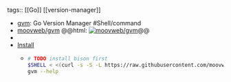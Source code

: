 tags:: [[Go]] [[version-manager]]

- [gvm](https://github.com/moovweb/gvm): Go Version Manager #Shell/command
- [moovweb/gvm](https://github.com/moovweb/gvm)
  @@html: <a href="https://github.com/moovweb/gvm/"><img src="https://github-readme-stats-astronomer.vercel.app/api/pin/?username=moovweb&repo=gvm&theme=tokyonight" alt="moovweb/gvm"/></a>@@
-
- [Install](https://github.com/moovweb/gvm#installing)
	- ```bash
	  # TODO install bison first
	  $SHELL < <(curl -s -S -L https://raw.githubusercontent.com/moovweb/gvm/master/binscripts/gvm-installer)
	  gvm --help
	  ```